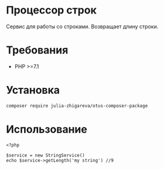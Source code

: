 # Процессор строк

Сервис для работы со строками. Возвращает длину строки.

# Требования

- PHP >=7.1

# Установка
```bash
composer require julia-zhigareva/otus-composer-package
```

# Использование
```
<?php

$service = new StringService()
echo $service->getLength('my string') //9
```